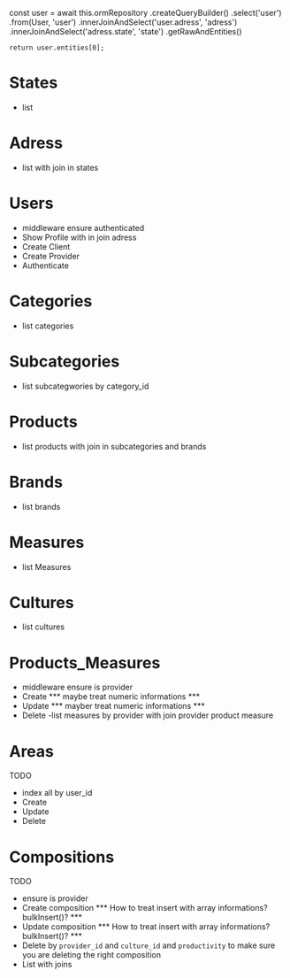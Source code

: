 const user = await this.ormRepository
      .createQueryBuilder()
      .select('user')
      .from(User, 'user')
      .innerJoinAndSelect('user.adress', 'adress')
      .innerJoinAndSelect('adress.state', 'state')
      .getRawAndEntities()

    return user.entities[0];


# States
- list

# Adress
- list with join in states

# Users
- middleware ensure authenticated
- Show Profile with in join adress
- Create Client
- Create Provider
- Authenticate

# Categories
- list categories

# Subcategories
- list subcategwories by category_id

# Products
- list products with join in subcategories and brands

# Brands
- list brands

# Measures
- list Measures

# Cultures
- list cultures

# Products_Measures
- middleware ensure is provider
- Create *** maybe treat numeric informations ***
- Update *** mayber treat numeric informations ***
- Delete
-list measures by provider with join provider product measure


# Areas
TODO
- index all by user_id
- Create
- Update
- Delete




# Compositions
TODO
- ensure is provider
- Create composition *** How to treat insert with array informations? bulkInsert()? ***
- Update composition *** How to treat insert with array informations? bulkInsert()? ***
- Delete by `provider_id` and `culture_id` and `productivity` to make sure you are deleting the right composition
- List with joins
